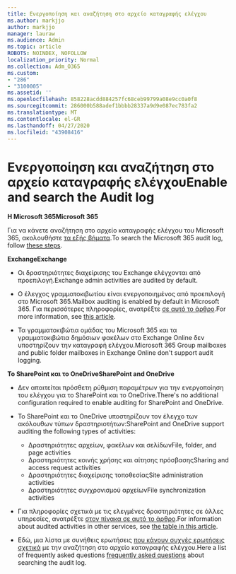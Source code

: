 ```yaml
---
title: Ενεργοποίηση και αναζήτηση στο αρχείο καταγραφής ελέγχου
ms.author: markjjo
author: markjjo
manager: lauraw
ms.audience: Admin
ms.topic: article
ROBOTS: NOINDEX, NOFOLLOW
localization_priority: Normal
ms.collection: Adm_O365
ms.custom:
- "286"
- "3100005"
ms.assetid: ''
ms.openlocfilehash: 858228acdd884257fc68ceb99799a08e9cc0a0f8
ms.sourcegitcommit: 286000b588adef1bbbb28337a9d9e087ec783fa2
ms.translationtype: MT
ms.contentlocale: el-GR
ms.lasthandoff: 04/27/2020
ms.locfileid: "43908416"
---
```

# <a name="enable-and-search-the-audit-log"></a><span data-ttu-id="f954e-102">Ενεργοποίηση και αναζήτηση στο αρχείο καταγραφής ελέγχου</span><span class="sxs-lookup"><span data-stu-id="f954e-102">Enable and search the Audit log</span></span>

<span data-ttu-id="f954e-103">**Η Microsoft 365**</span><span class="sxs-lookup"><span data-stu-id="f954e-103">**Microsoft 365**</span></span>

<span data-ttu-id="f954e-104">Για να κάνετε αναζήτηση στο αρχείο καταγραφής ελέγχου του Microsoft 365, ακολουθήστε [τα εξής βήματα](https://docs.microsoft.com/office365/securitycompliance/search-the-audit-log-in-security-and-compliance#search-the-audit-log).</span><span class="sxs-lookup"><span data-stu-id="f954e-104">To search the Microsoft 365 audit log, follow [these steps](https://docs.microsoft.com/office365/securitycompliance/search-the-audit-log-in-security-and-compliance#search-the-audit-log).</span></span>

<span data-ttu-id="f954e-105">**Exchange**</span><span class="sxs-lookup"><span data-stu-id="f954e-105">**Exchange**</span></span>

- <span data-ttu-id="f954e-106">Οι δραστηριότητες διαχείρισης του Exchange ελέγχονται από προεπιλογή.</span><span class="sxs-lookup"><span data-stu-id="f954e-106">Exchange admin activities are audited by default.</span></span>

- <span data-ttu-id="f954e-107">Ο έλεγχος γραμματοκιβωτίου είναι ενεργοποιημένος από προεπιλογή στο Microsoft 365.</span><span class="sxs-lookup"><span data-stu-id="f954e-107">Mailbox auditing is enabled by default in Microsoft 365.</span></span> <span data-ttu-id="f954e-108">Για περισσότερες πληροφορίες, ανατρέξτε [σε αυτό το άρθρο](https://docs.microsoft.com/office365/securitycompliance/enable-mailbox-auditing).</span><span class="sxs-lookup"><span data-stu-id="f954e-108">For more information, see  [this article](https://docs.microsoft.com/office365/securitycompliance/enable-mailbox-auditing).</span></span>

- <span data-ttu-id="f954e-109">Τα γραμματοκιβώτια ομάδας του Microsoft 365 και τα γραμματοκιβώτια δημόσιων φακέλων στο Exchange Online δεν υποστηρίζουν την καταγραφή ελέγχου.</span><span class="sxs-lookup"><span data-stu-id="f954e-109">Microsoft 365 Group mailboxes and public folder mailboxes in Exchange Online don't support audit logging.</span></span>

<span data-ttu-id="f954e-110">**Το SharePoint και το OneDrive**</span><span class="sxs-lookup"><span data-stu-id="f954e-110">**SharePoint and OneDrive**</span></span>

- <span data-ttu-id="f954e-111">Δεν απαιτείται πρόσθετη ρύθμιση παραμέτρων για την ενεργοποίηση του ελέγχου για το SharePoint και το OneDrive.</span><span class="sxs-lookup"><span data-stu-id="f954e-111">There's no additional configuration required to enable auditing for SharePoint and OneDrive.</span></span>

- <span data-ttu-id="f954e-112">Το SharePoint και το OneDrive υποστηρίζουν τον έλεγχο των ακόλουθων τύπων δραστηριοτήτων:</span><span class="sxs-lookup"><span data-stu-id="f954e-112">SharePoint and OneDrive support auditing the following types of activities:</span></span>

    - <span data-ttu-id="f954e-113">Δραστηριότητες αρχείων, φακέλων και σελίδων</span><span class="sxs-lookup"><span data-stu-id="f954e-113">File, folder, and page activities</span></span>
    - <span data-ttu-id="f954e-114">Δραστηριότητες κοινής χρήσης και αίτησης πρόσβασης</span><span class="sxs-lookup"><span data-stu-id="f954e-114">Sharing and access request activities</span></span>
    - <span data-ttu-id="f954e-115">Δραστηριότητες διαχείρισης τοποθεσίας</span><span class="sxs-lookup"><span data-stu-id="f954e-115">Site administration activities</span></span>
    - <span data-ttu-id="f954e-116">Δραστηριότητες συγχρονισμού αρχείων</span><span class="sxs-lookup"><span data-stu-id="f954e-116">File synchronization activities</span></span>

- <span data-ttu-id="f954e-117">Για πληροφορίες σχετικά με τις ελεγμένες δραστηριότητες σε άλλες υπηρεσίες, ανατρέξτε [στον πίνακα σε αυτό το άρθρο](https://docs.microsoft.com/office365/securitycompliance/search-the-audit-log-in-security-and-compliance#audited-activities).</span><span class="sxs-lookup"><span data-stu-id="f954e-117">For information about audited activities in other services, see  [the table in this article](https://docs.microsoft.com/office365/securitycompliance/search-the-audit-log-in-security-and-compliance#audited-activities).</span></span>

- <span data-ttu-id="f954e-118">Εδώ, μια λίστα με συνήθεις ερωτήσεις [που κάνουν συχνές ερωτήσεις σχετικά](https://docs.microsoft.com/office365/securitycompliance/search-the-audit-log-in-security-and-compliance#frequently-asked-questions) με την αναζήτηση στο αρχείο καταγραφής ελέγχου.</span><span class="sxs-lookup"><span data-stu-id="f954e-118">Here a list of frequently asked questions [frequently asked questions](https://docs.microsoft.com/office365/securitycompliance/search-the-audit-log-in-security-and-compliance#frequently-asked-questions) about searching the audit log.</span></span>